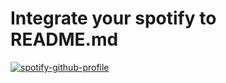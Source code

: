 # Integrate your spotify to README.md


[![spotify-github-profile](https://spoty-readme.herokuapp.com/)](https://spoty-readme.herokuapp.com/)